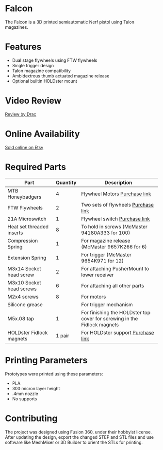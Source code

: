
# Falcon

The Falcon is a 3D printed semiautomatic Nerf pistol using Talon magazines.

# Features
- Dual stage flywheels using FTW flywheels
- Single trigger design
- Talon magazine compatibility
- Ambidextrous thumb actuated magazine release
- Optional builtin HOLDster mount

# Video Review

[Review by Drac](https://www.youtube.com/watch?v=akCXBWrKhHA)

# Online Availability
[Sold online on Etsy](https://www.etsy.com/shop/ansuzalgiz)

# Required Parts

|Part             |Quantity  |Description                                                 |
|-----------------|----------|------------------------------------------------------------|
|MTB Honeybadgers |4         |Flywheel Motors [Purchase link](https://outofdarts.com/collections/motors/products/mtb-honey-badger-130-motor-for-nerf-blasters)                                            |
|FTW Flywheels    |2         |Two sets of flywheels [Purchase link](https://blogderrikksun.com/product/mini-flywheels-set-for-pigeon-and-other-ftw-blasters/)                                                   |
|21A Microswitch  |1         |Flywheel switch [Purchase link](https://outofdarts.com/collections/parts/products/21a-microswitch-button-clone)|
|Heat set threaded inserts| 8 | To hold in screws (McMaster 94180A333 for 100)            |
|Compression Spring       | 1 | For magazine release (McMaster 9657K266 for 6)            |
|Extension Spring         | 1 | For trigger (McMaster 9654K971 for 12)                    |
|M3x14 Socket head screw  | 2 | For attaching PusherMount to lower receiver               |
|M3x10 Socket head screws | 6 | For attaching all other parts                             |
|M2x4 screws              | 8 | For motors                                                |
|Silicone grease          |   | For trigger mechanism                                     |
|M5x.08 tap               | 1 | For finishing the HOLDster top cover for screwing in the Fidlock magnets |
|HOLDster Fidlock magnets | 1 pair | For HOLDster support [Purchase link](https://outofdarts.com/products/holdster-magnets)| 

# Printing Parameters
Prototypes were printed using these parameters:
- PLA
- 300 micron layer height
- .4mm nozzle
- No supports

# Contributing
The project was designed using Fusion 360, under their hobbyist license. After updating the design, export the changed STEP and STL files and use software like MeshMixer or 3D Builder to orient the STLs for printing. 

